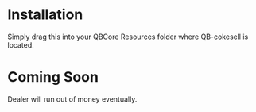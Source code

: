 # Installation

Simply drag this into your QBCore Resources folder where QB-cokesell is located.

# Coming Soon

Dealer will run out of money eventually.
